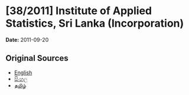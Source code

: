 # [38/2011] Institute of Applied Statistics, Sri Lanka (Incorporation)

**Date:** 2011-09-20

## Original Sources

- [English](https://documents.gov.lk/view/acts/2011/9/38-2011_E.pdf)
- [සිංහල](https://documents.gov.lk/view/acts/2011/9/38-2011_S.pdf)
- [தமிழ்](https://documents.gov.lk/view/acts/2011/9/38-2011_T.pdf)
